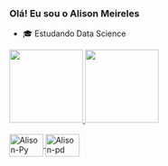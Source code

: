 ### Olá! Eu sou o Alison Meireles

- 🎓 Estudando Data Science
<div style="display: flex"><br>
  <a href="https://github.com/AlisonMeireles">
  <img height="130em" src="https://github-readme-stats.vercel.app/api?username=AlisonMeireles&show_icons=true&theme=gruvbox&include_all_commits=true&count_private=true"/>
  <img height="130em" src="https://github-readme-stats.vercel.app/api/top-langs/?username=AlisonMeireles&layout=compact&langs_count=7&theme=gruvbox"/>
</div>
<div style="display: inline_block"><br>
  <img align="center" alt="Alison-Py" height="40" width="60" src="https://cdn.jsdelivr.net/gh/devicons/devicon/icons/python/python-original-wordmark.svg" />
  <img align="center" alt="Alison-pd" height="40" width="60" src="https://cdn.jsdelivr.net/gh/devicons/devicon/icons/pandas/pandas-original-wordmark.svg" />
                                                         
</div>
  
 ##

